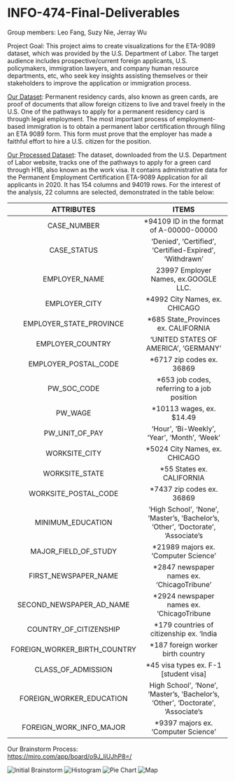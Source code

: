 # INFO-474-Final-Deliverables
 
Group members: Leo Fang, Suzy Nie, Jerray Wu
 
Project Goal: This project aims to create visualizations for the ETA-9089 dataset, which was provided by the U.S. Department of Labor. The target audience includes prospective/current foreign applicants, U.S. policymakers, immigration lawyers, and company human resource departments, etc, who seek key insights assisting themselves or their stakeholders to improve the application or immigration process.
 
[Our Dataset](./dataset.CSV): Permanent residency cards, also known as green cards, are proof of documents that allow foreign citizens to live and travel freely in the U.S. One of the pathways to apply for a permanent residency card is through legal employment. The most important process of employment-based immigration is to obtain a permanent labor certification through filing an ETA 9089 form. This form must prove that the employer has made a faithful effort to hire a U.S. citizen for the position.
 
[Our Processed Dataset](./ETA_9089.csv): The dataset, downloaded from the U.S. Department of Labor website, tracks one of the pathways to apply for a green card through H1B, also known as the work visa. It contains administrative data for the Permanent Employment Certification ETA-9089 Application for all applicants in 2020. It has 154 columns and 94019 rows. For the interest of the analysis, 22 columns are selected, demonstrated in the table below:
 
| ATTRIBUTES | ITEMS |
|  :----:  | :----:  |
| CASE_NUMBER  | *94109 ID in the format of A-00000-00000 |
| CASE_STATUS  | ‘Denied’, ‘Certified’, ‘Certified-Expired’, ‘Withdrawn’ |
| EMPLOYER_NAME  | 23997 Employer Names, ex.GOOGLE LLC.  |
| EMPLOYER_CITY  | *4992 City Names, ex. CHICAGO |
| EMPLOYER_STATE_PROVINCE  | *685 State_Provinces ex. CALIFORNIA |
| EMPLOYER_COUNTRY  | ‘UNITED STATES OF AMERICA’, ‘GERMANY’ |
| EMPLOYER_POSTAL_CODE  | *6717 zip codes ex. 36869 |
| PW_SOC_CODE  | *653 job codes, referring to a job position |
| PW_WAGE  | *10113 wages, ex. $14.49 |
| PW_UNIT_OF_PAY  | ‘Hour’, ‘Bi-Weekly’, ‘Year’, ‘Month’, ‘Week’ |
| WORKSITE_CITY  | *5024 City Names, ex. CHICAGO |
| WORKSITE_STATE  | *55 States ex. CALIFORNIA |
| WORKSITE_POSTAL_CODE  | *7437 zip codes ex. 36869 |
| MINIMUM_EDUCATION  | ‘High School’, ‘None’, ‘Master’s, ‘Bachelor’s, ‘Other’, ‘Doctorate’, ‘Associate’s |
| MAJOR_FIELD_OF_STUDY  | *21989 majors ex. ‘Computer Science’ |
| FIRST_NEWSPAPER_NAME  | *2847 newspaper names ex. ‘ChicagoTribune’ |
| SECOND_NEWSPAPER_AD_NAME  | *2924 newspaper names ex. ‘ChicagoTribune |
| COUNTRY_OF_CITIZENSHIP  | *179 countries of citizenship ex. ‘India |
| FOREIGN_WORKER_BIRTH_COUNTRY  | *187 foreign worker birth country |
| CLASS_OF_ADMISSION  | *45 visa types ex. F-1 [student visa] |
| FOREIGN_WORKER_EDUCATION  | High School’, ‘None’, ‘Master’s, ‘Bachelor’s, ‘Other’, ‘Doctorate’, ‘Associate’s |
| FOREIGN_WORK_INFO_MAJOR  | *9397 majors ex. ‘Computer Science’ |

Our Brainstorm Process: <br>
https://miro.com/app/board/o9J_liUJhP8=/
<br>

![Initial Brainstorm](/Branstorm/1.png)
![Histogram](/Branstorm/2.png)
![Pie Chart](/Branstorm/3.png)
![Map](/Branstorm/4.png)
